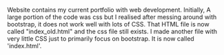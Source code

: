 Website contains my current portfolio with web development. Initially, A large portion of the code was css but I realised after messing around with bootstrap, it does not work well with lots of CSS. That HTML file is now called "index_old.html" and the css file still exists. I made another file with very little CSS just to primarily focus on bootstrap. It is now called 'index.html'.